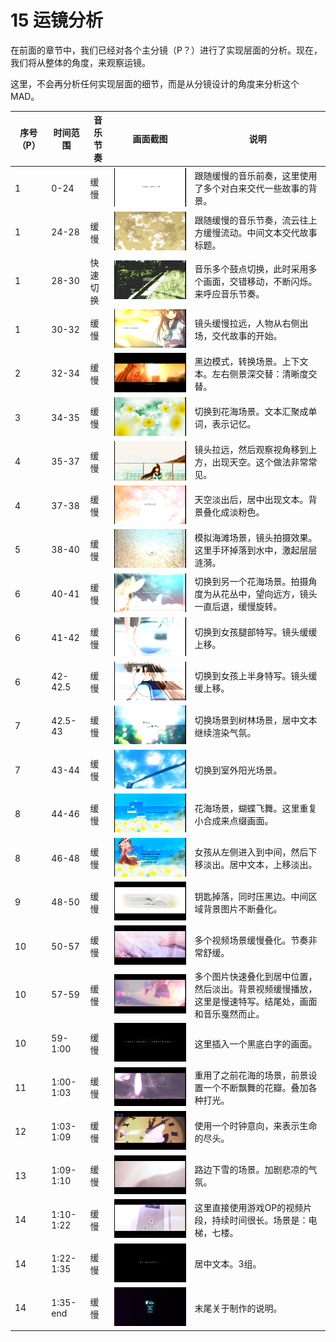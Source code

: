 # 15 运镜分析

在前面的章节中，我们已经对各个主分镜（P？）进行了实现层面的分析。现在，我们将从整体的角度，来观察运镜。

这里，不会再分析任何实现层面的细节，而是从分镜设计的角度来分析这个MAD。



| 序号（P） | 时间范围  | 音乐节奏 | 画面截图                                                     | 说明                                                         |
| --------- | --------- | -------- | ------------------------------------------------------------ | ------------------------------------------------------------ |
| 1         | 0-24      | 缓慢     | ![image-20220310204603985](assets/image-20220310204603985.png) | 跟随缓慢的音乐前奏，这里使用了多个对白来交代一些故事的背景。 |
| 1         | 24-28     | 缓慢     | ![image-20220310204834678](assets/image-20220310204834678.png) | 跟随缓慢的音乐节奏，流云往上方缓慢流动。中间文本交代故事标题。 |
| 1         | 28-30     | 快速切换 | ![image-20220310204957089](assets/image-20220310204957089.png) | 音乐多个鼓点切换，此时采用多个画面，交错移动，不断闪烁。来呼应音乐节奏。 |
| 1         | 30-32     | 缓慢     | ![image-20220310205217508](assets/image-20220310205217508.png) | 镜头缓慢拉远，人物从右侧出场，交代故事的开始。               |
| 2         | 32-34     | 缓慢     | ![image-20220310205424460](assets/image-20220310205424460.png) | 黑边模式，转换场景。上下文本。左右侧景深交替：清晰度交替。   |
| 3         | 34-35     | 缓慢     | ![image-20220310205638571](assets/image-20220310205638571.png) | 切换到花海场景。文本汇聚成单词，表示记忆。                   |
| 4         | 35-37     | 缓慢     | ![image-20220310205759140](assets/image-20220310205759140.png) | 镜头拉远，然后观察视角移到上方，出现天空。这个做法非常常见。 |
| 4         | 37-38     | 缓慢     | ![image-20220310205957225](assets/image-20220310205957225.png) | 天空淡出后，居中出现文本。背景叠化成淡粉色。                 |
| 5         | 38-40     | 缓慢     | ![image-20220310210221369](assets/image-20220310210221369.png) | 模拟海滩场景，镜头拍摄效果。这里手环掉落到水中，激起层层涟漪。 |
| 6         | 40-41     | 缓慢     | ![image-20220310210353023](assets/image-20220310210353023.png) | 切换到另一个花海场景。拍摄角度为从花丛中，望向远方，镜头一直后退，缓慢旋转。 |
| 6         | 41-42     | 缓慢     | ![image-20220310210548287](assets/image-20220310210548287.png) | 切换到女孩腿部特写。镜头缓缓上移。                           |
| 6         | 42-42.5   | 缓慢     | ![image-20220310210753601](assets/image-20220310210753601.png) | 切换到女孩上半身特写。镜头缓缓上移。                         |
| 7         | 42.5-43   | 缓慢     | ![image-20220310210939721](assets/image-20220310210939721.png) | 切换场景到树林场景，居中文本继续渲染气氛。                   |
| 7         | 43-44     | 缓慢     | ![image-20220310211041086](assets/image-20220310211041086.png) | 切换到室外阳光场景。                                         |
| 8         | 44-46     | 缓慢     | ![image-20220310211248645](assets/image-20220310211248645.png) | 花海场景，蝴蝶飞舞。这里重复小合成来点缀画面。               |
| 8         | 46-48     | 缓慢     | ![image-20220310211445608](assets/image-20220310211445608.png) | 女孩从左侧进入到中间，然后下移淡出。居中文本，上移淡出。     |
| 9         | 48-50     | 缓慢     | ![image-20220310211604794](assets/image-20220310211604794.png) | 钥匙掉落，同时压黑边。中间区域背景图片不断叠化。             |
| 10        | 50-57     | 缓慢     | ![image-20220310211744585](assets/image-20220310211744585.png) | 多个视频场景缓慢叠化。节奏非常舒缓。                         |
| 10        | 57-59     | 缓慢     | ![image-20220310211954919](assets/image-20220310211954919.png) | 多个图片快速叠化到居中位置，然后淡出。背景视频缓慢播放，这里是慢速特写。结尾处，画面和音乐戛然而止。 |
| 10        | 59-1:00   | 缓慢     | ![image-20220310212412144](assets/image-20220310212412144.png) | 这里插入一个黑底白字的画面。                                 |
| 11        | 1:00-1:03 | 缓慢     | ![image-20220310212449168](assets/image-20220310212449168.png) | 重用了之前花海的场景，前景设置一个不断飘舞的花瓣。叠加各种打光。 |
| 12        | 1:03-1:09 | 缓慢     | ![image-20220310212729313](assets/image-20220310212729313.png) | 使用一个时钟意向，来表示生命的尽头。                         |
| 13        | 1:09-1:10 | 缓慢     | ![image-20220310212854020](assets/image-20220310212854020.png) | 路边下雪的场景。加剧悲凉的气氛。                             |
| 14        | 1:10-1:22 | 缓慢     | ![image-20220310212926937](assets/image-20220310212926937.png) | 这里直接使用游戏OP的视频片段，持续时间很长。场景是：电梯，七楼。 |
| 14        | 1:22-1:35 | 缓慢     | ![image-20220310213108150](assets/image-20220310213108150.png) | 居中文本。3组。                                              |
| 14        | 1:35-end  | 缓慢     | ![image-20220310213226748](assets/image-20220310213226748.png) | 末尾关于制作的说明。                                         |

